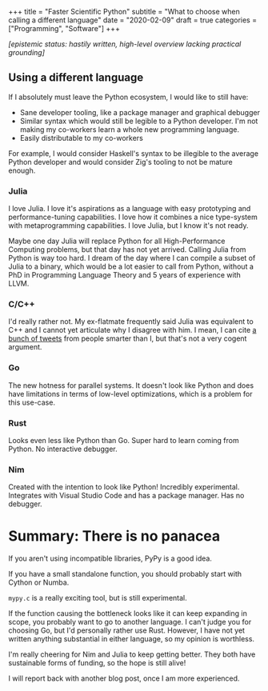 +++
title = "Faster Scientific Python"
subtitle = "What to choose when calling a different language"
date = "2020-02-09"
draft = true
categories = ["Programming", "Software"]
+++

*\[epistemic status: hastily written, high-level overview lacking practical grounding\]*

## Using a different language

If I absolutely must leave the Python ecosystem, I would like to still have:

- Sane developer tooling, like a package manager and graphical debugger
- Similar syntax which would still be legible to a Python developer. I'm not making my co-workers learn a whole new programming language.
- Easily distributable to my co-workers

For example, I would consider Haskell's syntax to be illegible to the average Python developer and would consider Zig's tooling to not be mature enough.

### Julia

I love Julia. I love it's aspirations as a language with easy prototyping and performance-tuning capabilities. I love how it combines a nice type-system with metaprogramming capabilities. I love Julia, but I know it's not ready.

Maybe one day Julia will replace Python for all High-Performance Computing problems, but that day has not yet arrived. Calling Julia from Python is way too hard. I dream of the day where I can compile a subset of Julia to a binary, which would be a lot easier to call from Python, without a PhD in Programming Language Theory and 5 years of experience with LLVM.

### C/C++

I'd really rather not. My ex-flatmate frequently said Julia was equivalent to C++ and I cannot yet articulate why I disagree with him. I mean, I can cite [a bunch of tweets](https://twitter.com/i/moments/1226639307710095360) from people smarter than I, but that's not a very cogent argument.

### Go

The new hotness for parallel systems. It doesn't look like Python and does have limitations in terms of low-level optimizations, which is a problem for this use-case.

### Rust

Looks even less like Python than Go. Super hard to learn coming from Python. No interactive debugger.

### Nim

Created with the intention to look like Python! Incredibly experimental. Integrates with Visual Studio Code and has a package manager. Has no debugger.

# Summary: There is no panacea

If you aren't using incompatible libraries, PyPy is a good idea.

If you have a small standalone function, you should probably start with Cython or Numba.

`mypy.c` is a really exciting tool, but is still experimental.

If the function causing the bottleneck looks like it can keep expanding in scope, you probably want to go to another language. I can't judge you for choosing Go, but I'd personally rather use Rust. However, I have not yet written anything substantial in either language, so my opinion is worthless.

I'm really cheering for Nim and Julia to keep getting better. They both have sustainable forms of funding, so the hope is still alive!

I will report back with another blog post, once I am more experienced.

